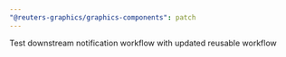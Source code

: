 ```yaml
---
"@reuters-graphics/graphics-components": patch
---
```


Test downstream notification workflow with updated reusable workflow
